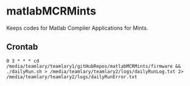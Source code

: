 # matlabMCRMints
Keeps codes for Matlab Compiler Applications for Mints. 

## Crontab 
```
0 3 * * * cd /media/teamlary/teamlary1/gitHubRepos/matlabMCRMints/firmware && ./dailyRun.sh > /media/teamlary/teamlary2/logs/dailyRunLog.txt 2> /media/teamlary/teamlary2/logs/dailyRunError.txt
```




